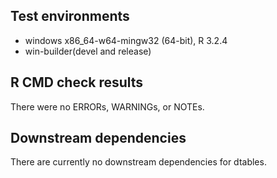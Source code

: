 ## Test environments
* windows x86_64-w64-mingw32 (64-bit), R 3.2.4
* win-builder(devel and release)

## R CMD check results
There were no ERRORs, WARNINGs, or NOTEs. 

## Downstream dependencies
There are currently no downstream dependencies for dtables. 
